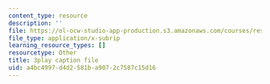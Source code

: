 ```yaml
---
content_type: resource
description: ''
file: https://ol-ocw-studio-app-production.s3.amazonaws.com/courses/res-18-009-learn-differential-equations-up-close-with-gilbert-strang-and-cleve-moler-fall-2015/a4bc4997d4d2581ba9072c7587c15d16_CB9I4mwpQ5E.vtt
file_type: application/x-subrip
learning_resource_types: []
resourcetype: Other
title: 3play caption file
uid: a4bc4997-d4d2-581b-a907-2c7587c15d16
---
```

